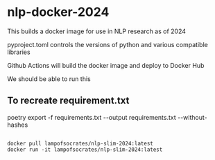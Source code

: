 # nlp-docker-2024

This builds a docker image for use in NLP research as of 2024

pyproject.toml controls the versions of python and various compatible libraries

Github Actions will build the docker image and deploy to Docker Hub 

We should be able to run this 

## To recreate requirement.txt

poetry export -f requirements.txt --output requirements.txt --without-hashes

<code>
docker pull lampofsocrates/nlp-slim-2024:latest
docker run -it lampofsocrates/nlp-slim-2024:latest
</code>
